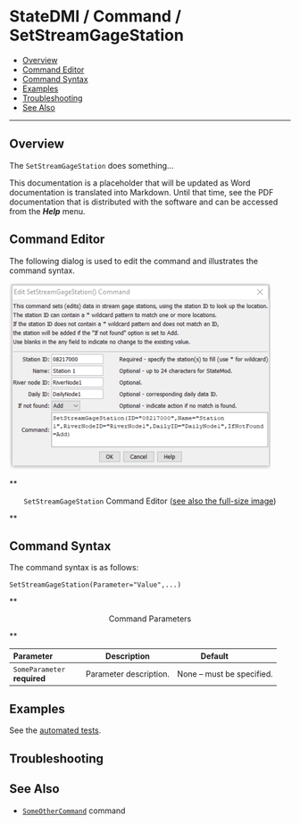 # StateDMI / Command / SetStreamGageStation #

* [Overview](#overview)
* [Command Editor](#command-editor)
* [Command Syntax](#command-syntax)
* [Examples](#examples)
* [Troubleshooting](#troubleshooting)
* [See Also](#see-also)

-------------------------

## Overview ##

The `SetStreamGageStation` does something...

This documentation is a placeholder that will be updated as Word documentation is translated into Markdown.
Until that time, see the PDF documentation that is distributed with the software and can be accessed
from the ***Help*** menu.

## Command Editor ##

The following dialog is used to edit the command and illustrates the command syntax.

![SetStreamGageStation](SetStreamGageStation.png)

**<p style="text-align: center;">
`SetStreamGageStation` Command Editor (<a href="../SetStreamGageStation.png">see also the full-size image</a>)
</p>**

## Command Syntax ##

The command syntax is as follows:

```text
SetStreamGageStation(Parameter="Value",...)
```
**<p style="text-align: center;">
Command Parameters
</p>**

| **Parameter**&nbsp;&nbsp;&nbsp;&nbsp;&nbsp;&nbsp;&nbsp;&nbsp;&nbsp;&nbsp;&nbsp;&nbsp; | **Description** | **Default**&nbsp;&nbsp;&nbsp;&nbsp;&nbsp;&nbsp;&nbsp;&nbsp;&nbsp;&nbsp; |
| --------------|-----------------|----------------- |
|`SomeParameter`<br>**required**|Parameter description.|None – must be specified.|

## Examples ##

See the [automated tests](https://github.com/OpenWaterFoundation/cdss-app-statedmi-main/tree/master/test/regression/commands/SetStreamGageStation).

## Troubleshooting ##

## See Also ##

* [`SomeOtherCommand`](../SomeOtherCommand/SomeOtherCommand) command
